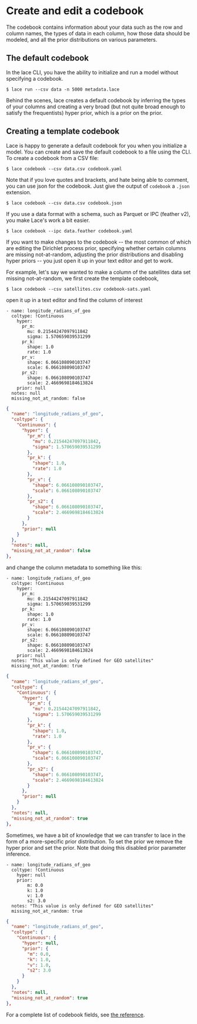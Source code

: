 # Create and edit a codebook

The codebook contains information about your data such as the row and column
names, the types of data in each column, how those data should be modeled, and
all the prior distributions on various parameters.

## The default codebook

In the lace CLI, you have the ability to initialize and run a model without
specifying a codebook.

```console
$ lace run --csv data -n 5000 metadata.lace
```

Behind the scenes, lace creates a default codebook by inferring the types of
your columns and creating a very broad (but not quite broad enough to satisfy
the frequentists) hyper prior, which is a prior on the prior.

## Creating a template codebook

Lace is happy to generate a default codebook for you when you initialize a
model. You can create and save the default codebook to a file using the CLI. To
create a codebook from a CSV file:

```console
$ lace codebook --csv data.csv codebook.yaml
```

Note that if you love quotes and brackets, and hate being able to comment, you can use json for
the codebook. Just give the output of `codebook` a `.json` extension.

```console
$ lace codebook --csv data.csv codebook.json
```

If you use a data format with a schema, such as Parquet or IPC (feather v2),
you make Lace's work a bit easier.

```console
$ lace codebook --ipc data.feather codebook.yaml
```

If you want to make changes to the codebook -- the most common of which are
editing the Dirichlet process prior, specifying whether certain columns are
missing not-at-random, adjusting the prior distributions and disabling hyper
priors -- you just open it up in your text editor and get to work.

For example, let's say we wanted to make a column of the satellites data set
missing not-at-random, we first create the template codebook,

```console
$ lace codebook --csv satellites.csv codebook-sats.yaml
```

open it up in a text editor and find the column of interest

<div class=tabbed-blocks>

```yaml,deserializeTo=Vec<lace_codebook::ColMetadata>
- name: longitude_radians_of_geo
  coltype: !Continuous
    hyper:
      pr_m:
        mu: 0.21544247097911842
        sigma: 1.570659039531299
      pr_k:
        shape: 1.0
        rate: 1.0
      pr_v:
        shape: 6.066108090103747
        scale: 6.066108090103747
      pr_s2:
        shape: 6.066108090103747
        scale: 2.4669698184613824
    prior: null
  notes: null
  missing_not_at_random: false
```

```json
{
  "name": "longitude_radians_of_geo",
  "coltype": {
    "Continuous": {
      "hyper": {
        "pr_m": {
          "mu": 0.21544247097911842,
          "sigma": 1.570659039531299
        },
        "pr_k": {
          "shape": 1.0,
          "rate": 1.0
        },
        "pr_v": {
          "shape": 6.066108090103747,
          "scale": 6.066108090103747
        },
        "pr_s2": {
          "shape": 6.066108090103747,
          "scale": 2.4669698184613824
        }
      },
      "prior": null
    }
  },
  "notes": null,
  "missing_not_at_random": false
},
```
</div>

and change the column metadata to something like this:

<div class=tabbed-blocks>

```yaml,deserializeTo=Vec<lace_codebook::ColMetadata>
- name: longitude_radians_of_geo
  coltype: !Continuous
    hyper:
      pr_m:
        mu: 0.21544247097911842
        sigma: 1.570659039531299
      pr_k:
        shape: 1.0
        rate: 1.0
      pr_v:
        shape: 6.066108090103747
        scale: 6.066108090103747
      pr_s2:
        shape: 6.066108090103747
        scale: 2.4669698184613824
    prior: null
  notes: "This value is only defined for GEO satellites"
  missing_not_at_random: true
```

```json
{
  "name": "longitude_radians_of_geo",
  "coltype": {
    "Continuous": {
      "hyper": {
        "pr_m": {
          "mu": 0.21544247097911842,
          "sigma": 1.570659039531299
        },
        "pr_k": {
          "shape": 1.0,
          "rate": 1.0
        },
        "pr_v": {
          "shape": 6.066108090103747,
          "scale": 6.066108090103747
        },
        "pr_s2": {
          "shape": 6.066108090103747,
          "scale": 2.4669698184613824
        }
      },
      "prior": null
    }
  },
  "notes": null,
  "missing_not_at_random": true
},
```
</div>

Sometimes, we have a bit of knowledge that we can transfer to lace in the form
of a more-specific prior distribution. To set the prior we remove the hyper
prior and set the prior. Note that doing this disabled prior parameter
inference.

<div class=tabbed-blocks>

```yaml,deserializeTo=Vec<lace_codebook::ColMetadata>
- name: longitude_radians_of_geo
  coltype: !Continuous
    hyper: null
    prior: 
        m: 0.0
        k: 1.0
        v: 1.0
        s2: 3.0
  notes: "This value is only defined for GEO satellites"
  missing_not_at_random: true
```

```json
{
  "name": "longitude_radians_of_geo",
  "coltype": {
    "Continuous": {
      "hyper": null,
      "prior": {
        "m": 0.0,
        "k": 1.0,
        "v": 1.0,
        "s2": 3.0
      }
    }
  },
  "notes": null,
  "missing_not_at_random": true
},
```
</div>

For a complete list of codebook fields, see [the reference](/codebook-ref.md).
